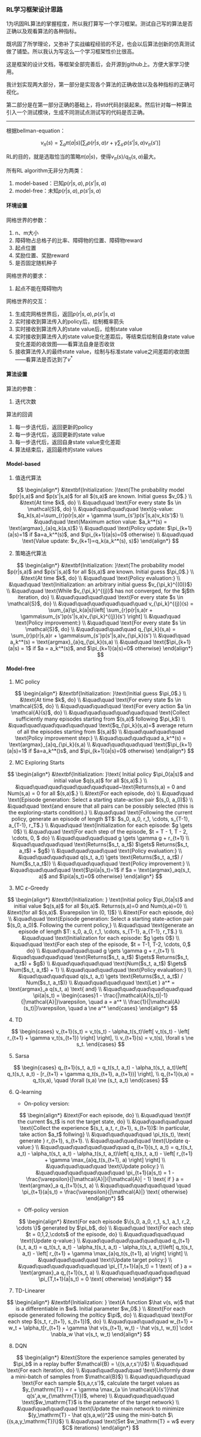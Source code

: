 ### RL学习框架设计思路

1为巩固RL算法的掌握程度，所以我打算写一个学习框架。测试自己写的算法是否正确以及观看算法的各种指标。

既巩固了所学理论，又弥补了实战编程经验的不足，也会以后算法创新的仿真测试做了铺垫。所以我认为写这么一个学习框架性价比很高。

这是框架的设计文档，等框架全部完善后，会开源到github上。方便大家学习使用。

我计划实现两大部分，第一部分是实现各个算法的正确收敛以及各种指标的正确可视化。

第二部分是在第一部分正确的基础上，将std代码封装起来。然后针对每一种算法引入一个测试模块，生成不同测试点测试写的代码是否正确。

---

根据bellman-equation：

$$
v_\pi(s) = \sum_{a}\pi(a|s)\left[ \sum_{r}p(r|s,a)r + \gamma\sum_{s'}p(s'|s,a)v_\pi(s') \right]
$$

RL的目的，就是选取恰当的策略$\pi(a|s)$，使得$v_\pi(s) / q_\pi(s,a)$最大。

所有RL algorithm无非分为两类：

1. model-based：已知$p(r|s,a), p(s'|s,a)$
2. model-free：未知$p(r|s,a), p(s'|s,a)$



#### 环境设置

网格世界的参数：

1. n、m大小
2. 障碍物占总格子的比率、障碍物的位置、障碍物reward
3. 起点位置
4. 奖励位置、奖励reward
5. 是否固定随机种子

网格世界的要求：

1. 起点不能在障碍物内

网格世界的交互：

1. 生成完网格世界后，返回$p(r|s,a), p(s'|s,a)$
2. 实时接收到算法传入的policy后，绘制概率箭头
3. 实时接收到算法传入的state value后，绘制state value
4. 实时接收到算法传入的state value变化差距后，等结束后绘制自身state value变化差距的收敛图——看算法自身是否收敛
5. 接收算法传入的最终state value，绘制与标准state value之间差距的收敛图——看算法是否达到了$v^*$



#### 算法设置

算法的参数：

1. 迭代次数

算法的回调

1. 每一步迭代后，返回更新的policy
2. 每一步迭代后，返回更新的state value
3. 每一步迭代后，返回自身state value变化差距
4. 算法结束后，返回最终的state values



#### Model-based

1. 值迭代算法

$$
\begin{align*}
&\textbf{Initialization: }\text{The probability model $p(r|s,a)$ and $p(s'|s,a)$ for all $(s,a)$ are known. Initial guess $v_0$.} \\
&\text{At time $k$, do} \\
&\quad\quad \text{For every state $s \in \mathcal{S}$, do} \\
&\quad\quad\quad\quad \text{q-value: $q_k(s,a)=\sum_{r}p(r|s,a)r + \gamma \sum_{s'}p(s'|s,a)v_k(s')$} \\
&\quad\quad \text{Maximum action value: $a_k^*(s) = \text{argmax}_{a}q_k(a,s)$} \\
&\quad\quad \text{Policy update: $\pi_{k+1}(a|s)=1$ if $a=a_k^*(s)$, and $\pi_{k+1}(a|s)=0$ otherwise} \\
&\quad\quad \text{Value update: $v_{k+1}=q_k(a_k^*(s), s)$}
\end{align*}
$$

2. 策略迭代算法

$$
\begin{align*}
&\textbf{Initialization: }\text{The probability model $p(r|s,a)$ and $p(s'|s,a)$ for all $(s,a)$ are known. Initial guess $\pi_0$.} \\
&\text{At time $k$, do} \\
&\quad\quad \text{Policy evaluation:} \\
&\quad\quad \text{Initialization: an arbitrary initial guess $v_{\pi_k}^{(0)}$} \\
&\quad\quad \text{While $v_{\pi_k}^{(j)}$ has not converged, for the $j$th iteration, do} \\
&\quad\quad\quad\quad \text{For every state $s \in \mathcal{S}$, do} \\
&\quad\quad\quad\quad\quad\quad v_{\pi_k}^{(j)}(s) = \sum_{a}\pi_k(a|s)\left[ \sum_{r}p(r|s,a)r + \gamma\sum_{s'}p(s'|s,a)v_{\pi_k}^{(j)}(s') \right] \\
&\quad\quad \text{Policy improvement:} \\
&\quad\quad \text{For every state $s \in \mathcal{S}$, do} \\
&\quad\quad\quad\quad q_{\pi_k}(s,a) = \sum_{r}p(r|s,a)r + \gamma\sum_{s'}p(s'|s,a)v_{\pi_k}(s') \\
&\quad\quad a_k^*(s) = \text{argmax}_{a}q_{\pi_k}(s,a) \\
&\quad\quad \text{$\pi_{k+1}(a|s) = 1$ if $a = a_k^*(s)$, and $\pi_{k+1}(a|s)=0$ otherwise}
\end{align*}
$$



#### Model-free

1. MC policy

$$
\begin{align*}
&\textbf{Initialization: }\text{Initial guess $\pi_0$.} \\
&\text{At time $k$, do} \\
&\quad\quad \text{For every state $s \in \mathcal{S}$, do} \\
&\quad\quad\quad\quad \text{For every action $a \in \mathcal{A}(s)$, do} \\
&\quad\quad\quad\quad\quad\quad \text{Collect sufficiently many episodes starting from $(s,a)$ following $\pi_k$} \\
&\quad\quad\quad\quad\quad\quad \text{$q_{\pi_k}(s,a)=$ average return of all the episodes starting from $(s,a)$} \\
&\quad\quad\quad\quad \text{Policy improvement step:} \\
&\quad\quad\quad\quad a_k^*(s) = \text{argmax}_{a}q_{\pi_k}(s,a) \\
&\quad\quad\quad\quad \text{$\pi_{k+1}(a|s)=1$ if $a=a_k^*()s$, and $\pi_{k+1}(a|s)=0$ otherwise}
\end{align*}
$$

2. MC Exploring Starts

$$
\begin{align*}
&\textbf{Initialization: }\text{ Initial policy $\pi_0(a|s)$ and initial value $q(s,a)$ for all $(s,a)$.} \\
&\quad\quad\quad\quad\quad\quad\quad~\text{Returns(s,a) = 0 and Num(s,a) = 0 for all $(s,a)$.} \\
&\text{For each episode, do} \\
&\quad\quad \text{Episode generation: Select a starting state-action pair $(s_0, a_0)$}  \\
&\quad\quad \text{and ensure that all pairs can be possibly selected (this is the exploring-starts condition).} \\
&\quad\quad \text{Following the current policy, generate an episode of length $T$: $s_0, a_0, r_1, \cdots, s_{T-1}, a_{T-1}, r_T$.} \\
&\quad\quad \text{Initialization for each episode: $g \gets 0$} \\
&\quad\quad \text{For each step of the episode, $t = T - 1, T - 2, \cdots, 0, $ do} \\
&\quad\quad\quad\quad g \gets \gamma g + r_{t+1} \\
&\quad\quad\quad\quad \text{Returns($s_t, a_t$) $\gets$ Returns($s_t, a_t$) + $g$} \\
&\quad\quad\quad\quad \text{Policy evaluation:} \\
&\quad\quad\quad\quad q(s_t, a_t) \gets \text{Returns($s_t, a_t$) / Num($s_t,a_t$)} \\
&\quad\quad\quad\quad \text{Policy improvement:} \\
&\quad\quad\quad\quad \text{$\pi(a|s_t)=1$ if $a = \text{argmax}_aq(s_t, a)$ and $\pi(a|s_t)=0$ otherwise}
\end{align*}
$$

3. MC $\varepsilon$-Greedy

$$
\begin{align*}
&\textbf{Initialization: } \text{Initial policy $\pi_0(a|s)$ and initial value $q(s,a)$ for all $(s,a)$. Returns(s,a)=0 and Num(s,a)=0} \\
&\text{for all $(s,a)$. $\varepsilon \in (0, 1]$} \\
&\text{For each episode, do} \\
&\quad\quad \text{Episode generation: Select a starting state-action pair $(s_0, a_0)$. Following the current policy,} \\
&\quad\quad \text{generate an episode of length $T: s_0, a_0, r_1, \cdots, s_{T-1}, a_{T-1}, r_T$.} \\
&\quad\quad \text{Initialization for each episode: $g \gets 0$} \\
&\quad\quad \text{For each step of the episode, $t = T-1, T-2, \cdots, 0,$ do} \\
&\quad\quad\quad\quad g \gets \gamma g + r_{t+1} \\
&\quad\quad\quad\quad \text{Returns($s_t, a_t$) $\gets$ Returns($s_t, a_t$) + $g$} \\
&\quad\quad\quad\quad \text{Num($s_t, a_t$) $\gets$ Num($s_t, a_t$) + 1} \\
&\quad\quad\quad\quad \text{Policy evaluation:} \\
&\quad\quad\quad\quad q(s_t, a_t) \gets \text{Returns($s_t, a_t$) / Num($s_t, a_t$)} \\
&\quad\quad\quad\quad \text{Let } a^* = \text{argmax}_a q(s_t, a) \text{ and} \\
&\quad\quad\quad\quad\quad\quad \pi(a|s_t) = \begin{cases}1 - \frac{|\mathcal{A}(s_t)|-1}{|\mathcal{A}|}\varepsilon, \quad a = a^* \\ \frac{1}{|\mathcal{A}(s_t)|}\varepsilon, \quad a \ne a^* \end{cases}
\end{align*}
$$

4. TD

$$
\begin{cases}
v_{t+1}(s_t) = v_t(s_t) - \alpha_t(s_t)\left[ v_t(s_t) - \left[ r_{t+1} + \gamma v_t(s_{t+1}) \right] \right], \\
v_{t+1}(s) = v_t(s), \forall s \ne s_t.
\end{cases}
$$

5. Sarsa

$$
\begin{cases}
q_{t+1}(s_t, a_t) = q_t(s_t, a_t) - \alpha_t(s_t, a_t)\left[ q_t(s_t, a_t) - [r_{t+1} + \gamma q_t(s_{t+1}, a_{t+1})] \right], \\
q_{t+1}(s,a) = q_t(s,a), \quad \forall (s,a) \ne (s_t, a_t)
\end{cases}
$$

6. Q-learning

   - On-policy version:

   $$
   \begin{align*}
   &\text{For each episode, do} \\
   &\quad\quad \text{If the current $s_t$ is not the target state, do} \\
   &\quad\quad\quad\quad \text{Collect the experience $(s_t, a_t, r_{t+1}, s_{t+1})$: In particular, take action $a_t$ follwing} \\
   &\quad\quad\quad\quad \pi_t(s_t), \text{ generate } r_{t+1}, s_{t+1}. \\
   &\quad\quad\quad\quad \text{Update q-value:} \\
   &\quad\quad\quad\quad\quad\quad q_{t+1}(s_t, a_t) = q_t(s_t, a_t) - \alpha_t(s_t, a_t) - \alpha_t(s_t, a_t)\left[ q_t(s_t, a_t) - \left[ r_{t+1} + \gamma \max_{a}q_t(s_{t+1}, a) \right] \right] \\
   &\quad\quad\quad\quad \text{Update policy:} \\
   &\quad\quad\quad\quad\quad\quad \pi_{t+1}(a|s_t) = 1 - \frac{\varepsilon}{|\mathcal{A}|}(|\mathcal{A}| - 1) \text{ if } a = \text{argmax}_a q_{t+1}(s_t, a) \\
   &\quad\quad\quad\quad\quad \quad \pi_{t+1}(a|s_t) = \frac{\varepsilon}{|\mathcal{A}|} \text{ otherwise}
   \end{align*}
   $$

   

   - Off-policy version

   $$
   \begin{align*}
   &\text{For each episode $\{s_0, a_0, r_1, s_1, a_1, r_2, \cdots \}$ generated by $\pi_b$, do} \\
   &\quad\quad \text{For each step $t = 0,1,2,\cdots$ of the episode, do} \\
   &\quad\quad\quad\quad \text{Update q-value:} \\
   &\quad\quad\quad\quad\quad\quad q_{t+1}(s_t, a_t) = q_t(s_t, a_t) - \alpha_t(s_t, a_t) - \alpha_t(s_t, a_t)\left[ q_t(s_t, a_t) - \left[ r_{t+1} + \gamma \max_{a}q_t(s_{t+1}, a) \right] \right] \\
   &\quad\quad\quad\quad \text{Update target policy:} \\
   &\quad\quad\quad\quad\quad\quad \pi_{T,t+1}(a|s_t) = 1 \text{ of } a = \text{argmax}_a q_{t+1}(s_t, a) \\
   &\quad\quad\quad\quad\quad\quad \pi_{T,t+1}(a|s_t) = 0 \text{ otherwise}
   \end{align*}
   $$

7. TD-Linearer

$$
\begin{align*}
&\textbf{Initialization: } \text{A function $\hat v(s, w)$ that is a differentiable in $w$. Initial parameter $w_0$.} \\
&\text{For each episode generated following the polticy $\pi$, do} \\
&\quad\quad \text{For each step $(s_t, r_{t+1}, s_{t+1})$, do} \\
&\quad\quad\quad\quad w_{t+1} = w_t + \alpha_t[r_{t+1} + \gamma \hat v(s_{t+1}, w_t) - \hat v(s_t, w_t)] \cdot \nabla_w \hat v(s_t, w_t)
\end{align*}
$$

8. DQN

$$
\begin{align*}
&\text{Store the experience samples generated by $\pi_b$ in a replay buffer $\mathcal{B} = \{(s,a,r,s')\}$} \\
&\quad\quad \text{For each iteration, do} \\
&\quad\quad\quad\quad \text{Uniformly draw a mini-batch of samples from $\mathcal{B}$} \\
&\quad\quad\quad\quad \text{For each sample $(s,a,r,s')$, calculate the target values as $y_{\mathrm{T}} = r + \gamma \max_{a \in \mathcal{A}(s')}\hat q(s',a,w_{\mathrm{T}})$, where} \\
&\quad\quad\quad\quad \text{$w_\mathrm{T}$ is the parameter of the target network} \\
&\quad\quad\quad\quad \text{Update the main network to minimize $(y_\mathrm{T} - \hat q(s,a,w))^2$ using the mini-batch $\{(s,a,y_\mathrm{T})\}$} \\
&\quad\quad \text{Set $w_\mathrm{T} = w$ every $C$ iterations}
\end{align*}
$$

